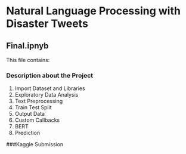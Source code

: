 # Natural Language Processing with Disaster Tweets
## Final.ipnyb

This file contains:
### Description about the Project
1. Import Dataset and Libraries
2. Exploratory Data Analysis
3. Text Preprocessing
4. Train Test Split
5. Output Data
6. Custom Callbacks
7. BERT
8. Prediction

###Kaggle Submission

